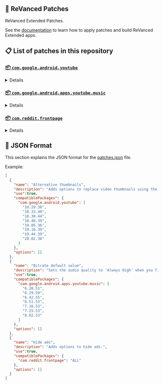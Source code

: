 ## 🧩 ReVanced Patches

ReVanced Extended Patches. 

See the [documentation](https://github.com/inotia00/revanced-documentation#readme) to learn how to apply patches and build ReVanced Extended apps.

## 📋 List of patches in this repository

### [📦 `com.google.android.youtube`](https://play.google.com/store/apps/details?id=com.google.android.youtube)
<details>

| 💊 Patch | 📜 Description | 🏹 Target Version |
|:--------:|:--------------:|:-----------------:|
| `Alternative thumbnails` | Adds options to replace video thumbnails using the DeArrow API or image captures from the video. | 18.29.38 ~ 20.02.38 |
| `Ambient mode control` | Adds options to disable Ambient mode and to bypass Ambient mode restrictions. | 18.29.38 ~ 20.02.38 |
| `Bypass image region restrictions` | Adds an option to use a different host for static images, so that images blocked in some countries can be received. | 18.29.38 ~ 20.02.38 |
| `Bypass link redirection` | Adds an option to bypass redirection when opening external links. | 18.29.38 ~ 20.02.38 |
| `Change player flyout menu toggles` | Adds an option to use text toggles instead of switch toggles within the additional settings menu. | 18.29.38 ~ 20.02.38 |
| `Change share sheet` | Adds an option to change the in-app share sheet to the system share sheet. | 18.29.38 ~ 20.02.38 |
| `Change start page` | Adds an option to set which page the app opens in instead of the homepage. | 18.29.38 ~ 20.02.38 |
| `Custom Shorts action buttons` | Changes, at compile time, the icon of the action buttons of the Shorts player. | 18.29.38 ~ 20.02.38 |
| `Custom branding icon for YouTube` | Changes the YouTube app icon to the icon specified in patch options. | 18.29.38 ~ 20.02.38 |
| `Custom branding name for YouTube` | Renames the YouTube app to the name specified in patch options. | 18.29.38 ~ 20.02.38 |
| `Custom double tap length` | Adds Double-tap to seek values that are specified in patch options. | 18.29.38 ~ 20.02.38 |
| `Custom header for YouTube` | Applies a custom header in the top left corner within the app. | 18.29.38 ~ 20.02.38 |
| `Description components` | Adds options to hide and disable description components. | 18.29.38 ~ 20.02.38 |
| `Disable QUIC protocol` | Adds an option to disable CronetEngine's QUIC protocol. | 18.29.38 ~ 20.02.38 |
| `Disable forced auto audio tracks` | Adds an option to disable audio tracks from being automatically enabled. | 18.29.38 ~ 20.02.38 |
| `Disable forced auto captions` | Adds an option to disable captions from being automatically enabled. | 18.29.38 ~ 20.02.38 |
| `Disable haptic feedback` | Adds options to disable haptic feedback when swiping in the video player. | 18.29.38 ~ 20.02.38 |
| `Disable resuming Shorts on startup` | Adds an option to disable the Shorts player from resuming on app startup when Shorts were last being watched. | 18.29.38 ~ 20.02.38 |
| `Disable splash animation` | Adds an option to disable the splash animation on app startup. | 18.29.38 ~ 20.02.38 |
| `Enable OPUS codec` | Adds an options to enable the OPUS audio codec if the player response includes it. | 18.29.38 ~ 20.02.38 |
| `Enable debug logging` | Adds an option to enable debug logging. | 18.29.38 ~ 20.02.38 |
| `Enable gradient loading screen` | Adds an option to enable the gradient loading screen. | 18.29.38 ~ 20.02.38 |
| `Force hide player buttons background` | Removes, at compile time, the dark background surrounding the video player controls. | 18.29.38 ~ 20.02.38 |
| `Fullscreen components` | Adds options to hide or change components related to fullscreen. | 18.29.38 ~ 20.02.38 |
| `GmsCore support` | Allows patched Google apps to run without root and under a different package name by using GmsCore instead of Google Play Services. | 18.29.38 ~ 20.02.38 |
| `Hide Shorts dimming` | Removes, at compile time, the dimming effect at the top and bottom of Shorts videos. | 18.29.38 ~ 20.02.38 |
| `Hide action buttons` | Adds options to hide action buttons under videos. | 18.29.38 ~ 20.02.38 |
| `Hide ads` | Adds options to hide ads. | 18.29.38 ~ 20.02.38 |
| `Hide comments components` | Adds options to hide components related to comments. | 18.29.38 ~ 20.02.38 |
| `Hide feed components` | Adds options to hide components related to feeds. | 18.29.38 ~ 20.02.38 |
| `Hide feed flyout menu` | Adds the ability to hide feed flyout menu components using a custom filter. | 18.29.38 ~ 20.02.38 |
| `Hide layout components` | Adds options to hide general layout components. | 18.29.38 ~ 20.02.38 |
| `Hide player buttons` | Adds options to hide buttons in the video player. | 18.29.38 ~ 20.02.38 |
| `Hide player flyout menu` | Adds options to hide player flyout menu components. | 18.29.38 ~ 20.02.38 |
| `Hide shortcuts` | Remove, at compile time, the app shortcuts that appears when the app icon is long pressed. | 18.29.38 ~ 20.02.38 |
| `Hook YouTube Music actions` | Adds support for opening music in RVX Music using the in-app YouTube Music button. | 18.29.38 ~ 20.02.38 |
| `Hook download actions` | Adds support to download videos with an external downloader app using the in-app download button. | 18.29.38 ~ 20.02.38 |
| `Layout switch` | Adds an option to spoof the dpi in order to use a tablet or phone layout. | 18.29.38 ~ 20.02.38 |
| `MaterialYou` | Applies the MaterialYou theme for Android 12+ devices. | 18.29.38 ~ 20.02.38 |
| `Miniplayer` | Adds options to change the in-app minimized player, and if patching target 19.16+ adds options to use modern miniplayers. | 18.29.38 ~ 20.02.38 |
| `Navigation bar components` | Adds options to hide or change components related to the navigation bar. | 18.29.38 ~ 20.02.38 |
| `Open links in browser` | Adds an option to always open links in your browser instead of in the in-app-browser. | 18.29.38 ~ 20.02.38 |
| `Overlay buttons` | Adds options to display useful overlay buttons in the video player. | 18.29.38 ~ 20.02.38 |
| `Player components` | Adds options to hide or change components related to the video player. | 18.29.38 ~ 20.02.38 |
| `Remove background playback restrictions` | Removes restrictions on background playback, including for music and kids videos. | 18.29.38 ~ 20.02.38 |
| `Remove viewer discretion dialog` | Adds an option to remove the dialog that appears when opening a video that has been age-restricted by accepting it automatically. This does not bypass the age restriction. | 18.29.38 ~ 20.02.38 |
| `Return YouTube Dislike` | Adds an option to show the dislike count of videos using the Return YouTube Dislike API. | 18.29.38 ~ 20.02.38 |
| `Return YouTube Username` | Adds an option to replace YouTube handles with usernames in comments using YouTube Data API v3. | 18.29.38 ~ 20.02.38 |
| `Sanitize sharing links` | Adds an option to sanitize sharing links by removing tracking query parameters. | 18.29.38 ~ 20.02.38 |
| `Seekbar components` | Adds options to hide or change components related to the seekbar. | 18.29.38 ~ 20.02.38 |
| `Settings for YouTube` | Applies mandatory patches to implement ReVanced Extended settings into the application. | 18.29.38 ~ 20.02.38 |
| `Shorts components` | Adds options to hide or change components related to YouTube Shorts. | 18.29.38 ~ 20.02.38 |
| `SponsorBlock` | Adds options to enable and configure SponsorBlock, which can skip undesired video segments, such as sponsored content. | 18.29.38 ~ 20.02.38 |
| `Spoof app version` | Adds options to spoof the YouTube client version. This can be used to restore old UI elements and features. | 18.29.38 ~ 20.02.38 |
| `Spoof streaming data` | Adds options to spoof the streaming data to allow playback. | 18.29.38 ~ 20.02.38 |
| `Swipe controls` | Adds options for controlling volume and brightness with swiping, and whether to enter fullscreen when swiping down below the player. | 18.29.38 ~ 20.02.38 |
| `Theme` | Changes the app's themes to the values specified in patch options. | 18.29.38 ~ 20.02.38 |
| `Toolbar components` | Adds options to hide or change components located on the toolbar, such as the search bar, header, and toolbar buttons. | 18.29.38 ~ 20.02.38 |
| `Translations for YouTube` | Add translations or remove string resources. | 18.29.38 ~ 20.02.38 |
| `Video playback` | Adds options to customize settings related to video playback, such as default video quality and playback speed. | 18.29.38 ~ 20.02.38 |
| `Visual preferences icons for YouTube` | Adds icons to specific preferences in the settings. | 18.29.38 ~ 20.02.38 |
| `Watch history` | Adds an option to change the domain of the watch history or check its status. | 18.29.38 ~ 20.02.38 |
</details>

### [📦 `com.google.android.apps.youtube.music`](https://play.google.com/store/apps/details?id=com.google.android.apps.youtube.music)
<details>

| 💊 Patch | 📜 Description | 🏹 Target Version |
|:--------:|:--------------:|:-----------------:|
| `Bitrate default value` | Sets the audio quality to 'Always High' when you first install the app. | 6.20.51 ~ 8.02.53 |
| `Bypass image region restrictions` | Adds an option to use a different host for static images, so that images blocked in some countries can be received. | 6.20.51 ~ 8.02.53 |
| `Certificate spoof` | Enables YouTube Music to work with Android Auto by spoofing the YouTube Music certificate. | 6.20.51 ~ 8.02.53 |
| `Change share sheet` | Adds an option to change the in-app share sheet to the system share sheet. | 6.20.51 ~ 8.02.53 |
| `Change start page` | Adds an option to set which page the app opens in instead of the homepage. | 6.20.51 ~ 8.02.53 |
| `Custom branding icon for YouTube Music` | Changes the YouTube Music app icon to the icon specified in patch options. | 6.20.51 ~ 8.02.53 |
| `Custom branding name for YouTube Music` | Renames the YouTube Music app to the name specified in patch options. | 6.20.51 ~ 8.02.53 |
| `Custom header for YouTube Music` | Applies a custom header in the top left corner within the app. | 6.20.51 ~ 8.02.53 |
| `Dark theme` | Changes the app's dark theme to the values specified in patch options. | 6.20.51 ~ 8.02.53 |
| `Disable Cairo splash animation` | Adds an option to disable Cairo splash animation. | 7.06.54 ~ 8.02.53 |
| `Disable DRC audio` | Adds an option to disable DRC (Dynamic Range Compression) audio. | 6.20.51 ~ 8.02.53 |
| `Disable dislike redirection` | Adds an option to disable redirection to the next track when clicking the Dislike button. | 6.20.51 ~ 8.02.53 |
| `Disable forced auto captions` | Adds an option to disable captions from being automatically enabled. | 6.20.51 ~ 8.02.53 |
| `Disable music video in album` | Adds option to redirect music videos from albums for non-premium users. | 6.20.51 ~ 8.02.53 |
| `Enable OPUS codec` | Adds an options to enable the OPUS audio codec if the player response includes it. | 6.20.51 ~ 8.02.53 |
| `Enable debug logging` | Adds an option to enable debug logging. | 6.20.51 ~ 8.02.53 |
| `Enable landscape mode` | Adds an option to enable landscape mode when rotating the screen on phones. | 6.20.51 ~ 8.02.53 |
| `Flyout menu components` | Adds options to hide or change flyout menu components. | 6.20.51 ~ 8.02.53 |
| `GmsCore support` | Allows patched Google apps to run without root and under a different package name by using GmsCore instead of Google Play Services. | 6.20.51 ~ 8.02.53 |
| `Hide account components` | Adds options to hide components related to the account menu. | 6.20.51 ~ 8.02.53 |
| `Hide action bar components` | Adds options to hide action bar components and replace the offline download button with an external download button. | 6.20.51 ~ 8.02.53 |
| `Hide ads` | Adds options to hide ads. | 6.20.51 ~ 8.02.53 |
| `Hide layout components` | Adds options to hide general layout components. | 6.20.51 ~ 8.02.53 |
| `Hide overlay filter` | Removes, at compile time, the dark overlay that appears when player flyout menus are open. | 6.20.51 ~ 8.02.53 |
| `Hide player overlay filter` | Removes, at compile time, the dark overlay that appears when single-tapping in the player. | 6.20.51 ~ 8.02.53 |
| `Navigation bar components` | Adds options to hide or change components related to the navigation bar. | 6.20.51 ~ 8.02.53 |
| `Player components` | Adds options to hide or change components related to the player. | 6.20.51 ~ 8.02.53 |
| `Remove background playback restrictions` | Removes restrictions on background playback, including for kids videos. | 6.20.51 ~ 8.02.53 |
| `Remove viewer discretion dialog` | Adds an option to remove the dialog that appears when opening a video that has been age-restricted by accepting it automatically. This does not bypass the age restriction. | 6.20.51 ~ 8.02.53 |
| `Restore old style library shelf` | Adds an option to return the Library tab to the old style. | 6.20.51 ~ 8.02.53 |
| `Return YouTube Dislike` | Adds an option to show the dislike count of songs using the Return YouTube Dislike API. | 6.20.51 ~ 8.02.53 |
| `Return YouTube Username` | Adds an option to replace YouTube handles with usernames in comments using YouTube Data API v3. | 6.20.51 ~ 8.02.53 |
| `Sanitize sharing links` | Adds an option to sanitize sharing links by removing tracking query parameters. | 6.20.51 ~ 8.02.53 |
| `Settings for YouTube Music` | Applies mandatory patches to implement ReVanced Extended settings into the application. | 6.20.51 ~ 8.02.53 |
| `SponsorBlock` | Adds options to enable and configure SponsorBlock, which can skip undesired video segments, such as non-music sections. | 6.20.51 ~ 8.02.53 |
| `Spoof app version` | Adds options to spoof the YouTube Music client version. This can remove the radio mode restriction in Canadian regions or disable real-time lyrics. | 6.20.51 ~ 7.16.53 |
| `Spoof client` | Adds options to spoof the client to allow playback. | 6.20.51 ~ 7.16.53 |
| `Spoof streaming data` | Adds options to spoof the streaming data to allow playback. | 6.20.51 ~ 8.02.53 |
| `Translations for YouTube Music` | Add translations or remove string resources. | 6.20.51 ~ 8.02.53 |
| `Video playback` | Adds options to customize settings related to video playback, such as default video quality and playback speed. | 6.20.51 ~ 8.02.53 |
| `Visual preferences icons for YouTube Music` | Adds icons to specific preferences in the settings. | 6.20.51 ~ 8.02.53 |
</details>

### [📦 `com.reddit.frontpage`](https://play.google.com/store/apps/details?id=com.reddit.frontpage)
<details>

| 💊 Patch | 📜 Description | 🏹 Target Version |
|:--------:|:--------------:|:-----------------:|
| `Change package name` | Changes the package name for Reddit to the name specified in patch options. | ALL |
| `Custom branding name for Reddit` | Renames the Reddit app to the name specified in patch options. | ALL |
| `Disable screenshot popup` | Adds an option to disable the popup that appears when taking a screenshot. | ALL |
| `Hide Recently Visited shelf` | Adds an option to hide the Recently Visited shelf in the sidebar. | ALL |
| `Hide ads` | Adds options to hide ads. | ALL |
| `Hide navigation buttons` | Adds options to hide buttons in the navigation bar. | ALL |
| `Hide recommended communities shelf` | Adds an option to hide the recommended communities shelves in subreddits. | ALL |
| `Open links directly` | Adds an option to skip over redirection URLs in external links. | ALL |
| `Open links externally` | Adds an option to always open links in your browser instead of in the in-app-browser. | ALL |
| `Premium icon` | Unlocks premium app icons. | ALL |
| `Remove subreddit dialog` | Adds options to remove the NSFW community warning and notifications suggestion dialogs by dismissing them automatically. | ALL |
| `Sanitize sharing links` | Adds an option to sanitize sharing links by removing tracking query parameters. | ALL |
| `Settings for Reddit` | Applies mandatory patches to implement ReVanced Extended settings into the application. | ALL |
</details>



## 📝 JSON Format

This section explains the JSON format for the [patches.json](patches.json) file.

Example:

```json
[
  {
    "name": "Alternative thumbnails",
    "description": "Adds options to replace video thumbnails using the DeArrow API or image captures from the video.",
    "use":true,
    "compatiblePackages": {
      "com.google.android.youtube": [
        "18.29.38",
        "18.33.40",
        "18.38.44",
        "18.48.39",
        "19.05.36",
        "19.16.39",
        "19.44.39",
        "20.02.38"
      ]
    },
    "options": []
  },
  {
    "name": "Bitrate default value",
    "description": "Sets the audio quality to 'Always High' when you first install the app.",
    "use":true,
    "compatiblePackages": {
      "com.google.android.apps.youtube.music": [
        "6.20.51",
        "6.29.59",
        "6.42.55",
        "6.51.53",
        "7.16.53",
        "7.25.53",
        "8.02.53"
      ]
    },
    "options": []
  },
  {
    "name": "Hide ads",
    "description": "Adds options to hide ads.",
    "use":true,
    "compatiblePackages": {
      "com.reddit.frontpage": "ALL"
    },
    "options": []
  }
]
```